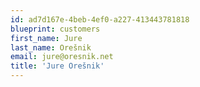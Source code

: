 ```yaml
---
id: ad7d167e-4beb-4ef0-a227-413443781818
blueprint: customers
first_name: Jure
last_name: Orešnik
email: jure@oresnik.net
title: 'Jure Orešnik'
---
```


